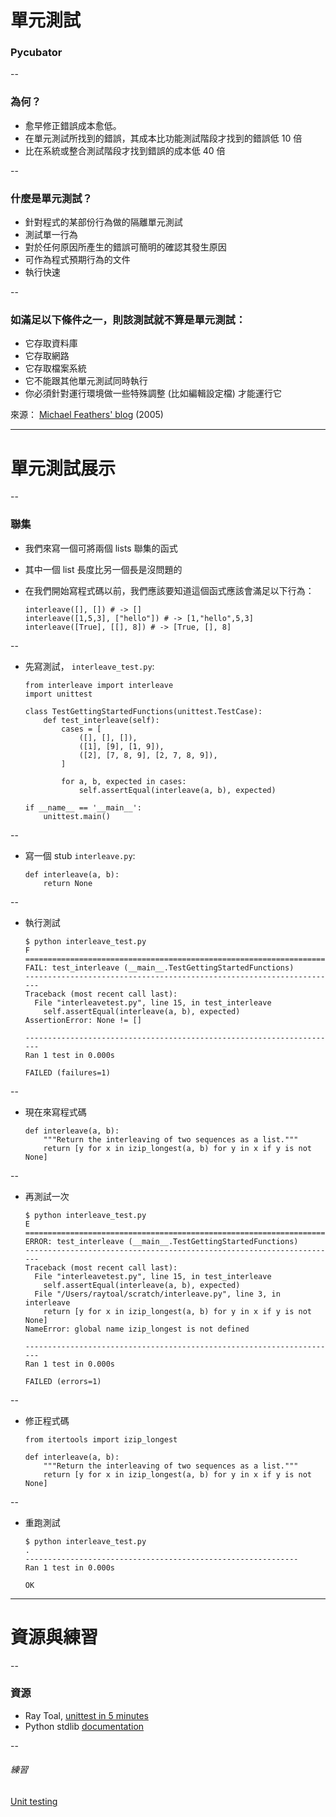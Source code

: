 # 單元測試
### Pycubator

--
### 為何？

-   愈早修正錯誤成本愈低。
-   在單元測試所找到的錯誤，其成本比功能測試階段才找到的錯誤低 10 倍
-   比在系統或整合測試階段才找到錯誤的成本低 40 倍

--

### 什麼是單元測試？


-   針對程式的某部份行為做的隔離單元測試
-   測試單一行為
-   對於任何原因所產生的錯誤可簡明的確認其發生原因
-   可作為程式預期行為的文件
-   執行快速

--

### 如滿足以下條件之一，則該測試就不算是單元測試：

*   它存取資料庫
*   它存取網路
*   它存取檔案系統
*   它不能跟其他單元測試同時執行
*   你必須針對運行環境做一些特殊調整 (比如編輯設定檔) 才能運行它

來源： [Michael Feathers' blog](http://www.artima.com/weblogs/viewpost.jsp?thread=126923) (2005)

---

# 單元測試展示

--

### 聯集

-   我們來寫一個可將兩個 lists 聯集的函式
-   其中一個 list 長度比另一個長是沒問題的
-   在我們開始寫程式碼以前，我們應該要知道這個函式應該會滿足以下行為：

        interleave([], []) # -> []
        interleave([1,5,3], ["hello"]) # -> [1,"hello",5,3]
        interleave([True], [[], 8]) # -> [True, [], 8]

--

-   先寫測試， `interleave_test.py`:

        from interleave import interleave
        import unittest

        class TestGettingStartedFunctions(unittest.TestCase):
            def test_interleave(self):
                cases = [
                    ([], [], []),
                    ([1], [9], [1, 9]),
                    ([2], [7, 8, 9], [2, 7, 8, 9]),
                ]

                for a, b, expected in cases:
                    self.assertEqual(interleave(a, b), expected)

        if __name__ == '__main__':
            unittest.main()


--

-   寫一個 stub `interleave.py`:

        def interleave(a, b):
            return None

--

-   執行測試

        $ python interleave_test.py
        F
        ======================================================================
        FAIL: test_interleave (__main__.TestGettingStartedFunctions)
        ----------------------------------------------------------------------
        Traceback (most recent call last):
          File "interleavetest.py", line 15, in test_interleave
            self.assertEqual(interleave(a, b), expected)
        AssertionError: None != []

        ----------------------------------------------------------------------
        Ran 1 test in 0.000s

        FAILED (failures=1)

--

-   現在來寫程式碼

        def interleave(a, b):
            """Return the interleaving of two sequences as a list."""
            return [y for x in izip_longest(a, b) for y in x if y is not None]

--

-   再測試一次

        $ python interleave_test.py
        E
        ======================================================================
        ERROR: test_interleave (__main__.TestGettingStartedFunctions)
        ----------------------------------------------------------------------
        Traceback (most recent call last):
          File "interleavetest.py", line 15, in test_interleave
            self.assertEqual(interleave(a, b), expected)
          File "/Users/raytoal/scratch/interleave.py", line 3, in interleave
            return [y for x in izip_longest(a, b) for y in x if y is not None]
        NameError: global name izip_longest is not defined

        ----------------------------------------------------------------------
        Ran 1 test in 0.000s

        FAILED (errors=1)
--

-   修正程式碼

        from itertools import izip_longest

        def interleave(a, b):
            """Return the interleaving of two sequences as a list."""
            return [y for x in izip_longest(a, b) for y in x if y is not None]

--

-   重跑測試

        $ python interleave_test.py
        .
        -------------------------------------------------------------
        Ran 1 test in 0.000s

        OK

---
# 資源與練習

--
### 資源
-   Ray Toal, [unittest in 5 minutes](http://www.slideshare.net/raytoal/unittest-in-5-minutes)
-   Python stdlib [documentation](https://docs.python.org/3/library/unittest.html#module-unittest)


--
###### 練習
[Unit testing](http://lms.10x.org.il/item/47/)
